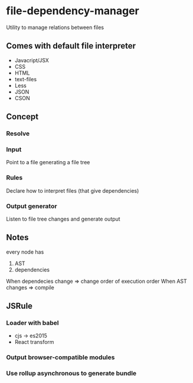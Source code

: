 # file-dependency-manager
Utility to manage relations between files

## Comes with default file interpreter
- Javacript/JSX
- CSS
- HTML
- text-files
- Less
- JSON
- CSON

## Concept

### Resolve

### Input
Point to a file generating a file tree

### Rules
Declare how to interpret files (that give dependencies)

### Output generator
Listen to file tree changes and generate output

## Notes
every node has
1. AST
2. dependencies

When dependecies change => change order of execution order
When AST changes => compile

## JSRule
### Loader with babel
* cjs -> es2015
* React transform
### Output browser-compatible modules
### Use rollup asynchronous to generate bundle
